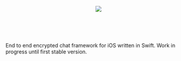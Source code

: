 <p align="center">
  <img src="https://i.postimg.cc/Znhdjhqn/chatee-logo.png" />
</p>
<br/><br/>
<br/><br/>
End to end encrypted chat framework for iOS written in Swift.
Work in progress until first stable version.

